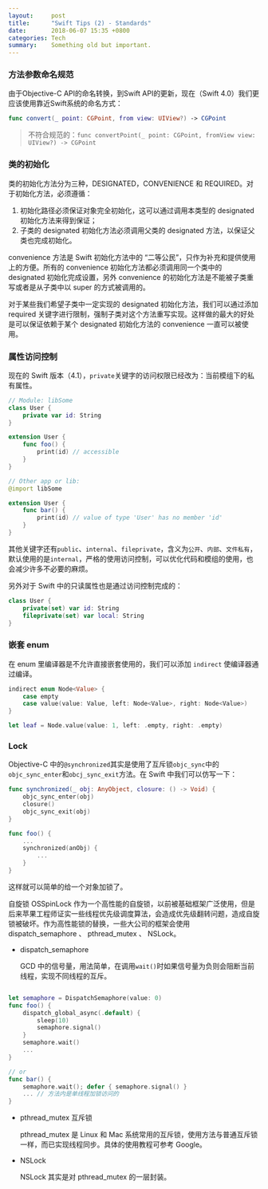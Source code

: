 ```yaml
---
layout: 	post
title:  	"Swift Tips (2) - Standards"
date:   	2018-06-07 15:35 +0800
categories: Tech
summary: 	Something old but important.
---
```


### 方法参数命名规范

由于Objective-C API的命名转换，到Swift API的更新，现在（Swift 4.0）我们更应该使用靠近Swift系统的命名方式：

```swift 
func convert(_ point: CGPoint, from view: UIView?) -> CGPoint
```

> 不符合规范的：`func convertPoint(_ point: CGPoint, fromView view: UIView?) -> CGPoint`


### 类的初始化

类的初始化方法分为三种，DESIGNATED，CONVENIENCE 和 REQUIRED。对于初始化方法，必须遵循：

1. 初始化路径必须保证对象完全初始化，这可以通过调用本类型的 designated 初始化方法来得到保证；
1. 子类的 designated 初始化方法必须调用父类的 designated 方法，以保证父类也完成初始化。

convenience 方法是 Swift 初始化方法中的 “二等公民”，只作为补充和提供使用上的方便。所有的 convenience 初始化方法都必须调用同一个类中的 designated 初始化完成设置，另外 convenience 的初始化方法是不能被子类重写或者是从子类中以 super 的方式被调用的。

对于某些我们希望子类中一定实现的 designated 初始化方法，我们可以通过添加 required 关键字进行限制，强制子类对这个方法重写实现。这样做的最大的好处是可以保证依赖于某个 designated 初始化方法的 convenience 一直可以被使用。

### 属性访问控制

现在的 Swift 版本（4.1），`private`关键字的访问权限已经改为：当前模组下的私有属性。

```swift
// Module: libSome
class User {
	private var id: String
}

extension User {
	func foo() {
		print(id) // accessible
	}
}

// Other app or lib:
@import libSome

extension User {
	func bar() {
		print(id) // value of type 'User' has no member 'id'
	}
}

```

其他关键字还有`public`、`internal`、`fileprivate`，含义为`公开`、`内部`、`文件私有`，默认使用的是`internal`，严格的使用访问控制，可以优化代码和模组的使用，也会减少许多不必要的麻烦。

另外对于 Swift 中的只读属性也是通过访问控制完成的：

```swift
class User {
	private(set) var id: String  	     
	fileprivate(set) var local: String
}
```

### 嵌套 enum

在 enum 里编译器是不允许直接嵌套使用的，我们可以添加 `indirect` 使编译器通过编译。

```swift
indirect enum Node<Value> {
	case empty
	case value(value: Value, left: Node<Value>, right: Node<Value>)
}

let leaf = Node.value(value: 1, left: .empty, right: .empty)
```

### Lock

Objective-C 中的`@synchronized`其实是使用了互斥锁`objc_sync`中的`objc_sync_enter`和`obcj_sync_exit`方法。在 Swift 中我们可以仿写一下：

```swift
func synchronized(_ obj: AnyObject, closure: () -> Void) {
	objc_sync_enter(obj)
    closure()
    objc_sync_exit(obj)
}

func foo() {
	...
	synchronized(anObj) {
		...
	}
}
```

这样就可以简单的给一个对象加锁了。

自旋锁 OSSpinLock 作为一个高性能的自旋锁，以前被基础框架广泛使用，但是后来苹果工程师证实一些线程优先级调度算法，会造成优先级翻转问题，造成自旋锁被破坏。作为高性能锁的替换，一些大公司的框架会使用 dispatch_semaphore 、 pthread_mutex 、 NSLock。

- dispatch_semaphore
	
	GCD 中的信号量，用法简单，在调用`wait()`时如果信号量为负则会阻断当前线程，实现不同线程的互斥。

```swift

let semaphore = DispatchSemaphore(value: 0)
func foo() {
	dispatch_global_async(.default) {
		sleep(10)
		semaphore.signal()
	}
	semaphore.wait()
	...
}

// or
func bar() {
	semaphore.wait(); defer { semaphore.signal() }
	... // 方法内是单线程加锁访问的
}

```

- pthread_mutex 互斥锁
 
	pthread_mutex 是 Linux 和 Mac 系统常用的互斥锁，使用方法与普通互斥锁一样，而已实现线程同步。具体的使用教程可参考 Google。

- NSLock

	NSLock 其实是对 pthread_mutex 的一层封装。

